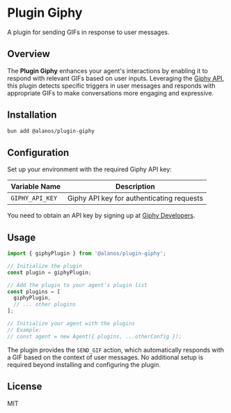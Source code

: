 # Plugin Giphy

A plugin for sending GIFs in response to user messages.

## Overview

The **Plugin Giphy** enhances your agent's interactions by enabling it to respond with relevant GIFs based on user inputs. Leveraging the [Giphy API](https://developers.giphy.com/), this plugin detects specific triggers in user messages and responds with appropriate GIFs to make conversations more engaging and expressive.

## Installation

```bash
bun add @alanos/plugin-giphy
```

## Configuration

Set up your environment with the required Giphy API key:

| Variable Name   | Description                               |
| --------------- | ----------------------------------------- |
| `GIPHY_API_KEY` | Giphy API key for authenticating requests |

You need to obtain an API key by signing up at [Giphy Developers](https://developers.giphy.com/).

## Usage

```typescript
import { giphyPlugin } from '@alanos/plugin-giphy';

// Initialize the plugin
const plugin = giphyPlugin;

// Add the plugin to your agent's plugin list
const plugins = [
  giphyPlugin,
  // ... other plugins
];

// Initialize your agent with the plugins
// Example:
// const agent = new Agent({ plugins, ...otherConfig });
```

The plugin provides the `SEND_GIF` action, which automatically responds with a GIF based on the context of user messages. No additional setup is required beyond installing and configuring the plugin.

## License

MIT
